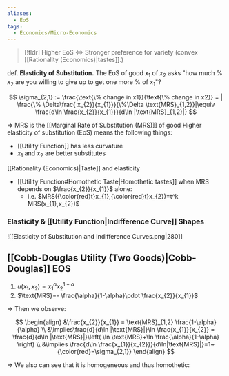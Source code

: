 ```yaml
---
aliases:
  - EoS
tags:
  - Economics/Micro-Economics
---
```


> [!tldr] Higher EoS ⇔ Stronger preference for variety (convex [[Rationality (Economics)|tastes]].)

def. **Elasticity of Substitution.** The EoS of good $x_{1}$ of $x_{2}$ asks "how much % $x_{2}$ are you willing to give up to get one more % of $x_{1}$"?

$$
\sigma_{2,1} := \frac{\text{\% change in x1}}{\text{\% change in x2}} = | \frac{\% \Delta\frac{ x_{2}}{x_{1}}}{\%\Delta \text{MRS}_{1,2}}|\equiv \frac{d\ln \frac{x_{2}}{x_{1}}}{d\ln |\text{MRS}_{1,2}|}
$$

⇒ MRS is the [[Marginal Rate of Substitution (MRS)]] of good
Higher elasticity of substitution (EoS) means the following things:
- [[Utility Function]] has less curvature
- $x_{1}$ and $x_{2}$ are better substitutes

[[Rationality (Economics)|Taste]] and elasticity
- [[Utility Function#Homothetic Taste|Homothetic tastes]] when MRS depends on $\frac{x_{2}}{x_{1}}$ alone:
	- i.e. $MRS({\color{red}t}x_{1},{\color{red}t}x_{2})=t^k MRS(x_{1},x_{2})$

### Elasticity & [[Utility Function|Indifference Curve]] Shapes
![[Elasticity of Substitution and Indifference Curves.png|280]]
## [[Cobb-Douglas Utility (Two Goods)|Cobb-Douglas]] EOS

1. $u(x_{1},x_{2})=x_{1}^{\alpha}x_{2}^{1-\alpha}$
2. $\text{MRS}=- \frac{\alpha}{1-\alpha}\cdot \frac{x_{2}}{x_{1}}$

⇒ Then we observe:

$$
\begin{align}
&\frac{x_{2}}{x_{1}} = \text{MRS}_{1,2} \frac{1-\alpha}{\alpha} \\  
 &\implies\frac{d}{d\ln |\text{MRS}|}\ln \frac{x_{1}}{x_{2}} = \frac{d}{d\ln |\text{MRS}|}\left( \ln \text{MRS}+\ln \frac{\alpha}{1-\alpha}  \right) \\
&\implies \frac{d\ln \frac{x_{1}}{x_{2}}}{d\ln|\text{MRS}|}=1~{\color{red}=\sigma_{2,1}}
\end{align}
$$

⇒ We also can see that it is homogeneous and thus homothetic:
